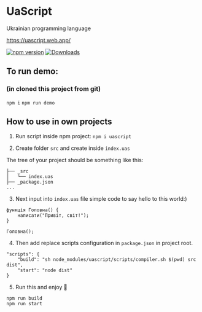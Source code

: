 # UaScript
Ukrainian programming language

https://uascript.web.app/

[![npm version](https://badge.fury.io/js/uascript.svg)](https://www.npmjs.com/package/uascript)
[![Downloads](https://img.shields.io/npm/dm/uascript.svg)](https://www.npmjs.com/package/uascript)



## To run demo:
### (in cloned this project from git)
`npm i`
`npm run demo`

## How to use in own projects

1. Run script inside npm project:
`npm i uascript`

2. Create folder `src` and create inside `index.uas`

The tree of your project should be something like this:
```
├── _src
│   └── index.uas
├── _package.json
...
```

3. Next input into `index.uas` file simple code to say hello to this world:)

```
функція Головна() {
    написати("Привіт, світ!");
}

Головна();
```

4. Then add replace scripts configuration in `package.json` in project root.

```
"scripts": {
    "build": "sh node_modules/uascript/scripts/compiler.sh $(pwd) src dist",
    "start": "node dist"
}
```

5. Run this and enjoy 🦄

```
npm run build
npm run start
```
